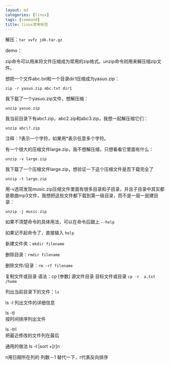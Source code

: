 ```yaml
---
layout: md
categories: [linux]
tags: [command]
title: linux常用标签
---
```

解压：`tar xvfz jdk.tar.gz`

demo：

zip命令可以用来将文件压缩成为常用的zip格式。unzip命令则用来解压缩zip文件。

想把一个文件abc.txt和一个目录dir1压缩成为yasuo.zip：

`zip -r yasuo.zip abc.txt dir1`

我下载了一个yasuo.zip文件，想解压缩：

`unzip yasuo.zip`

我当前目录下有abc1.zip，abc2.zip和abc3.zip，我想一起解压缩它们：

`unzip abc\?.zip`

注释：?表示一个字符，如果用*表示任意多个字符。

有一个很大的压缩文件large.zip，我不想解压缩，只想看看它里面有什么：

`unzip -v large.zip`

我下载了一个压缩文件large.zip，想验证一下这个压缩文件是否下载完全了

`unzip -t large.zip`

用-v选项发现music.zip压缩文件里面有很多目录和子目录，并且子目录中其实都是歌曲mp3文件，我想把这些文件都下载到第一级目录，而不是一层一层建目录：

`unzip -j music.zip`


如果不清楚命令的具体用法，可以在命令后跟上 `--help`

如果记不起命令了，直接输入 `help`

新建文件夹：`mkdir filename`

删除目录：`rmdir filename`

删除文件/目录：`rm -rf filename`

复制文件或目录
语法：cp [参数] 源文件目录 目标文件或目录 `cp -r  a.txt /home`

列出当前目录下的文件：`ls`

ls -l 
列出文件的详细信息

ls -tl   
按时间排序列出文件

ls -trl  
把最近修改的文件列在最后

通用的做法
ls -l |sort +[r]n

n用日期所在列的 列数－1 替代一下，r代表反向排序

